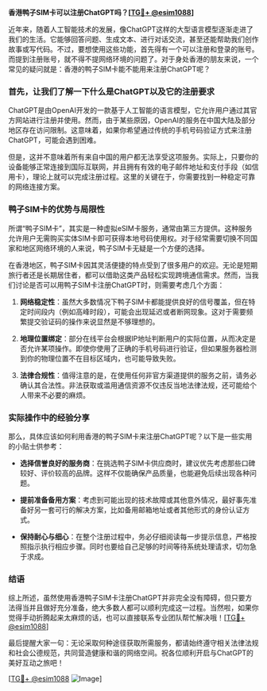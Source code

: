 **香港鸭子SIM卡可以注册ChatGPT吗？[[TG💪+ @esim1088](https://t.me/s/esim1088)]**

近年来，随着人工智能技术的发展，像ChatGPT这样的大型语言模型逐渐走进了我们的生活。它能够回答问题、生成文本、进行对话交流，甚至还能帮助我们创作故事或写代码。不过，要想使用这些功能，首先得有一个可以注册和登录的账号。而提到注册账号，就不得不提网络环境的问题了。对于身处香港的朋友来说，一个常见的疑问就是：香港的鸭子SIM卡能不能用来注册ChatGPT呢？

### 首先，让我们了解一下什么是ChatGPT以及它的注册要求

ChatGPT是由OpenAI开发的一款基于人工智能的语言模型，它允许用户通过其官方网站进行注册并使用。然而，由于某些原因，OpenAI的服务在中国大陆及部分地区存在访问限制。这意味着，如果你希望通过传统的手机号码验证方式来注册ChatGPT，可能会遇到困难。

但是，这并不意味着所有来自中国的用户都无法享受这项服务。实际上，只要你的设备能够正常连接到国际互联网，并且拥有有效的电子邮件地址和支付手段（如信用卡），理论上就可以完成注册过程。这里的关键在于，你需要找到一种稳定可靠的网络连接方案。

### 鸭子SIM卡的优势与局限性

所谓“鸭子SIM卡”，其实是一种虚拟eSIM卡服务，通常由第三方提供。这种服务允许用户无需购买实体SIM卡即可获得本地号码使用权。对于经常需要切换不同国家和地区网络环境的人来说，鸭子SIM卡无疑是一个方便的选择。

在香港地区，鸭子SIM卡因其灵活便捷的特点受到了很多用户的欢迎。无论是短期旅行者还是长期居住者，都可以借助这类产品轻松实现跨境通信需求。然而，当我们讨论是否可以用鸭子SIM卡注册ChatGPT时，则需要考虑几个方面：

1. **网络稳定性**：虽然大多数情况下鸭子SIM卡都能提供良好的信号覆盖，但在特定时间段内（例如高峰时段），可能会出现延迟或者断网现象。这对于需要频繁提交验证码的操作来说显然是不够理想的。
   
2. **地理位置绑定**：部分在线平台会根据IP地址判断用户的实际位置，从而决定是否允许某项操作。即使你使用了正确的手机号码进行验证，但如果服务器检测到你的物理位置不在目标区域内，也可能导致失败。

3. **法律合规性**：值得注意的是，在使用任何非官方渠道提供的服务之前，请务必确认其合法性。非法获取或滥用通信资源不仅违反当地法律法规，还可能给个人带来不必要的麻烦。

### 实际操作中的经验分享

那么，具体应该如何利用香港的鸭子SIM卡来注册ChatGPT呢？以下是一些实用的小贴士供参考：

- **选择信誉良好的服务商**：在挑选鸭子SIM卡供应商时，建议优先考虑那些口碑较好、评价较高的品牌。这样不仅能确保产品质量，也能避免后续出现各种问题。
  
- **提前准备备用方案**：考虑到可能出现的技术故障或其他意外情况，最好事先准备好另一套可行的解决方案，比如备用邮箱地址或者其他形式的身份认证方式。

- **保持耐心与细心**：在整个注册过程中，务必仔细阅读每一步提示信息，严格按照指示执行相应步骤。同时也要给自己足够的时间等待系统处理请求，切勿急于求成。

### 结语

综上所述，虽然使用香港鸭子SIM卡注册ChatGPT并非完全没有障碍，但只要方法得当并且做好充分准备，绝大多数人都可以顺利完成这一过程。当然啦，如果你觉得手动折腾起来太麻烦的话，也可以直接联系专业团队帮忙解决哦！[[TG💪+ @esim1088](https://t.me/s/esim1088)]

最后提醒大家一句：无论采取何种途径获取所需服务，都请始终遵守相关法律法规和社会公德规范，共同营造健康和谐的网络空间。祝各位顺利开启与ChatGPT的美好互动之旅吧！

[[TG💪+ @esim1088](https://t.me/s/esim1088) ![Image](https://i.postimg.cc/4NQfJmqS/Snipaste-2025-05-13-00-14-12.png)]